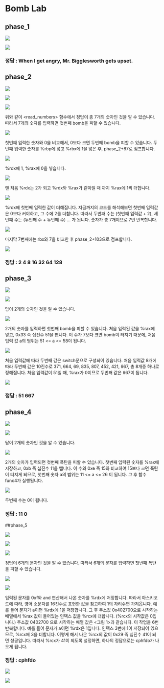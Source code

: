 # Bomb Lab

## phase_1

![](./images/1.png)

![](./images/2.png)

### 정답 : When I get angry, Mr. Bigglesworth gets upset.



## phase_2

![](./images/3.png)

![](./images/4.png)

![](./images/5.png)

위와 같이 <read_numbers> 함수에서 정답이 총 7개의 숫자인 것을 알 수 있습니다.
따라서 7개의 숫자를 입력하면 첫번째 bomb을 피할 수 있습니다.



![](./images/6.png)

첫번째 입력한 숫자와 0을 비교해서, 0보다 크면 두번째 bomb을 피할 수 있습니다.
두번째 입력한 숫자를 %rbp에 넣고 %rbx에 1을 넣은 후, phase_2+87로 점프합니다.

![](./images/7.png)

%rdx에 1, %rax에 0을 넣습니다.

![](./images/8.png)

맨 처음 %rdx는 2가 되고 %rdx와 %rax가 같아질 때 까지 %rax에 1씩 더합니다.

![](./images/9.png)

%rdx에 첫번째 입력한 값이 더해집니다.
지금까지의 코드를 해석해보면 첫번째 입력값은 0보다 커야하고, 그 수에 2를 더합니다.
따라서 두번째 수는 (첫번째 입력값 + 2), 세번째 수는 (두번째 수 + 두번째 수) … 가 됩니다.
숫자가 총 7개이므로 7번 반복합니다.

![](./images/10.png)

마지막 7번째에는 rbx와 7을 비교한 후 phase_2+103으로 점프합니다.

![](./images/11.png)

### 정답 : 2 4 8 16 32 64 128



## phase_3

![](./images/12.png)

![](./images/13.png)

답이 2개의 숫자인 것을 알 수 있습니다.

![](./images/14.png)

2개의 숫자를 입력하면 첫번째 bomb을 피할 수 있습니다.
처음 입력된 값을 %rax에 넣고, 0x33 즉 십진수 51을 뺍니다.
이 수가 7보다 크면 bomb이 터지기 때문에,
처음 입력 값 a의 범위는 51 <= a <= 58이 됩니다.

![](./images/15.png)

처음 입력값에 따라 두번째 값은 switch문으로 구성되어 있습니다.
처음 입력값 8개에 따라 두번째 값은 10진수로 371, 664, 69, 835, 807, 452, 421, 667, 총 8개중 하나로 정해집니다.
처음 입력값이 51일 때, %rax가 0이므로 두번째 값은 667이 됩니다.

![](./images/16.png)

### 정답 : 51 667



## phase_4

![](./images/17.png)

![](./images/18.png)

답이 2개의 숫자인 것을 알 수 있습니다.

![](./images/19.png)

2개의 숫자가 입력되면 첫번째 폭탄을 피할 수 있습니다.
첫번째 입력된 숫자를 %rax에 저장하고, 0xb 즉 십진수 11을 뺍니다.
이 수와 0xe 즉 15와 비교하여 15보다 크면 폭탄이 터지게 되므로,
첫번째 숫자 a의 범위는 11 <= a <= 26 이 됩니다.
그 후 함수 func4가 실행됩니다.

![](./images/20.png)


두번째 수는 0이 됩니다.

### 정답 : 11 0



##phase_5

![](./images/22.png)

![](./images/23.png)

![](./images/24.png)

정답이 6개의 문자인 것을 알 수 있습니다.
따라서 6개의 문자를 입력하면 첫번째 폭탄을 피할 수 있습니다.

![](./images/25.png)

![](./images/26.png)

입력된 문자를 0xf와 and 연산해서 나온 숫자를 %rdx에 저장합니다.
따라서 아스키코드에 따라, 영어 소문자를 16진수로 표현한 값을 참고하여 1의 자리수면 가져옵니다.
예를 들어 문자가 a이면 %rdx에 1을 저장합니다.
그 후 주소값 0x402700으로 시작하는 배열에서 %rax 값이 들어있는 인덱스 값을 %rcx에 더합니다. (%rcx의 시작값은 0입니다.) 주소값 0402700 으로 시작하는 배열 값은 <그림 1>과 같습니다. 이 작업을 6번 반복합니다.
예를 들어 문자가 a이면 %rdx은 1입니다. 인덱스 3번에 1이 저장되어 있으므로, %rcx에 3을 더합니다. 
이렇게 해서 나온 %rcx의 값이 0x29 즉 십진수 41이 되면 성공입니다.
따라서 %rcx가 41이 되도록 설정하면,
하나의 정답으로는 cphfdo가 나오게 됩니다.

### 정답 : cphfdo

![](./images/27.png)

![](./images/28.png)








